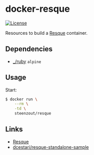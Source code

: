 # docker-resque

[![License](https://img.shields.io/badge/license-New%20BSD-blue.svg?style=flat)](https://raw.githubusercontent.com/steenzout/docker-resque-web/master/LICENSE)

Resources to build a [Resque][resque-web] container.


## Dependencies

- [_/ruby](https://hub.docker.com/_/ruby/) `alpine`


## Usage

Start:

```bash
$ docker run \
    --rm \
    -td \
    steenzout/resque
```


## Links

- [Resque][resque-web]
- [dcestari/resque-standalone-sample][dcestari/resque-standalone-sample]


[alpine]:	https://alpinelinux.org/	"Alpine Linux"
[dcestari/resque-standalone-sample]:	https://github.com/dcestari/resque-standalone-sample	"dcestari/resque-standalone-sample"
[resque-web]:	https://github.com/resque/resque	"resque"
